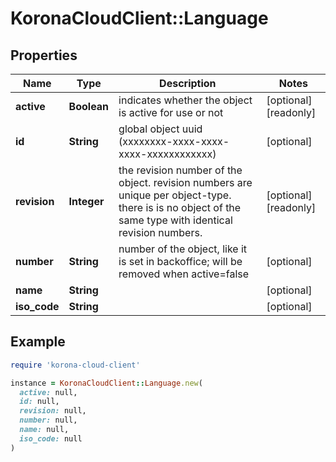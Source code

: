 # KoronaCloudClient::Language

## Properties

| Name | Type | Description | Notes |
| ---- | ---- | ----------- | ----- |
| **active** | **Boolean** | indicates whether the object is active for use or not | [optional][readonly] |
| **id** | **String** | global object uuid (xxxxxxxx-xxxx-xxxx-xxxx-xxxxxxxxxxxx) | [optional] |
| **revision** | **Integer** | the revision number of the object. revision numbers are unique per object-type. there is is no object of the same type with identical revision numbers. | [optional][readonly] |
| **number** | **String** | number of the object, like it is set in backoffice; will be removed when active&#x3D;false | [optional] |
| **name** | **String** |  | [optional] |
| **iso_code** | **String** |  | [optional] |

## Example

```ruby
require 'korona-cloud-client'

instance = KoronaCloudClient::Language.new(
  active: null,
  id: null,
  revision: null,
  number: null,
  name: null,
  iso_code: null
)
```

